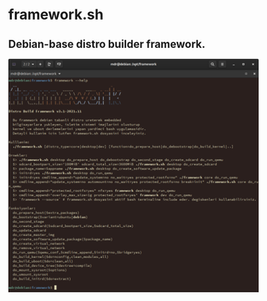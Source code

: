 # framework.sh

## Debian-base distro builder framework.

![framework-help.png](./meta/pictures/framework-help.png)